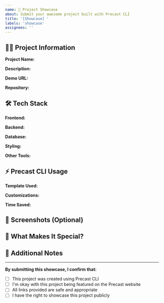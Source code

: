 ```yaml
---
name: 🚀 Project Showcase
about: Submit your awesome project built with Precast CLI
title: '[Showcase] '
labels: 'showcase'
assignees: ''
---
```


## 🦸‍♂️ Project Information

**Project Name:** 
<!-- The name of your awesome project -->

**Description:** 
<!-- A brief description of what your project does (1-2 sentences) -->

**Demo URL:** 
<!-- Link to live demo/deployed version (if available) -->

**Repository:** 
<!-- Link to your project's GitHub repository -->

## 🛠️ Tech Stack

**Frontend:** 
<!-- e.g., React, Vue, Angular, Next.js -->

**Backend:** 
<!-- e.g., Node.js, Express, FastAPI, etc. -->

**Database:** 
<!-- e.g., PostgreSQL, MongoDB, MySQL, etc. -->

**Styling:** 
<!-- e.g., Tailwind CSS, CSS Modules, Styled Components -->

**Other Tools:** 
<!-- Any other notable tools, libraries, or services used -->

## ⚡ Precast CLI Usage

**Template Used:** 
<!-- Which Precast template did you start with? -->

**Customizations:** 
<!-- What did you customize or add after using Precast? -->

**Time Saved:** 
<!-- Approximately how much time did Precast save you in setup? -->

## 📸 Screenshots (Optional)

<!-- Add screenshots of your project if you'd like to showcase the UI -->

## 🎯 What Makes It Special?

<!-- Tell us what's unique or interesting about your project -->

## 📝 Additional Notes

<!-- Any other information you'd like to share about your project -->

---

**By submitting this showcase, I confirm that:**
- [ ] This project was created using Precast CLI
- [ ] I'm okay with this project being featured on the Precast website
- [ ] All links provided are safe and appropriate
- [ ] I have the right to showcase this project publicly
